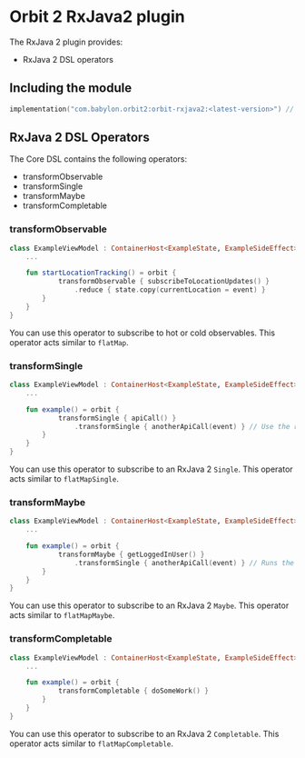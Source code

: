 # Orbit 2 RxJava2 plugin

The RxJava 2 plugin provides:

- RxJava 2 DSL operators

## Including the module

```kotlin
implementation("com.babylon.orbit2:orbit-rxjava2:<latest-version>") // <-- This module is mandatory
```

## RxJava 2 DSL Operators

The Core DSL contains the following operators:

- transformObservable
- transformSingle
- transformMaybe
- transformCompletable

### transformObservable

``` kotlin
class ExampleViewModel : ContainerHost<ExampleState, ExampleSideEffect> {
    ...

    fun startLocationTracking() = orbit {
            transformObservable { subscribeToLocationUpdates() }
                .reduce { state.copy(currentLocation = event) }
        }
    }
}
```

You can use this operator to subscribe to hot or cold observables.
This operator acts similar to `flatMap`.

### transformSingle

``` kotlin
class ExampleViewModel : ContainerHost<ExampleState, ExampleSideEffect> {
    ...

    fun example() = orbit {
            transformSingle { apiCall() }
                .transformSingle { anotherApiCall(event) } // Use the result of the first api call
        }
    }
}
```

You can use this operator to subscribe to an RxJava 2 `Single`.
This operator acts similar to `flatMapSingle`.

### transformMaybe

``` kotlin
class ExampleViewModel : ContainerHost<ExampleState, ExampleSideEffect> {
    ...

    fun example() = orbit {
            transformMaybe { getLoggedInUser() }
                .transformSingle { anotherApiCall(event) } // Runs the API call if the user is logged in
        }
    }
}
```

You can use this operator to subscribe to an RxJava 2 `Maybe`.
This operator acts similar to `flatMapMaybe`.

### transformCompletable

``` kotlin
class ExampleViewModel : ContainerHost<ExampleState, ExampleSideEffect> {
    ...

    fun example() = orbit {
            transformCompletable { doSomeWork() }
        }
    }
}
```

You can use this operator to subscribe to an RxJava 2 `Completable`.
This operator acts similar to `flatMapCompletable`.
